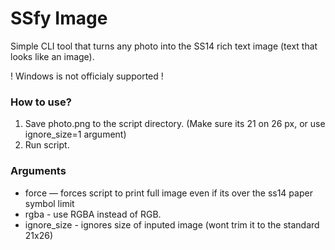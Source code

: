 # SSfy Image

Simple CLI tool that turns any photo into the SS14 rich text image (text that looks like an image).

! Windows is not officialy supported !

### How to use?

1. Save photo.png to the script directory. (Make sure its 21 on 26 px, or use ignore\_size=1 argument)
2. Run script.

### Arguments

- force — forces script to print full image even if its over the ss14 paper symbol limit
- rgba - use RGBA instead of RGB.
- ignore\_size - ignores size of inputed image (wont trim it to the standard 21x26)
